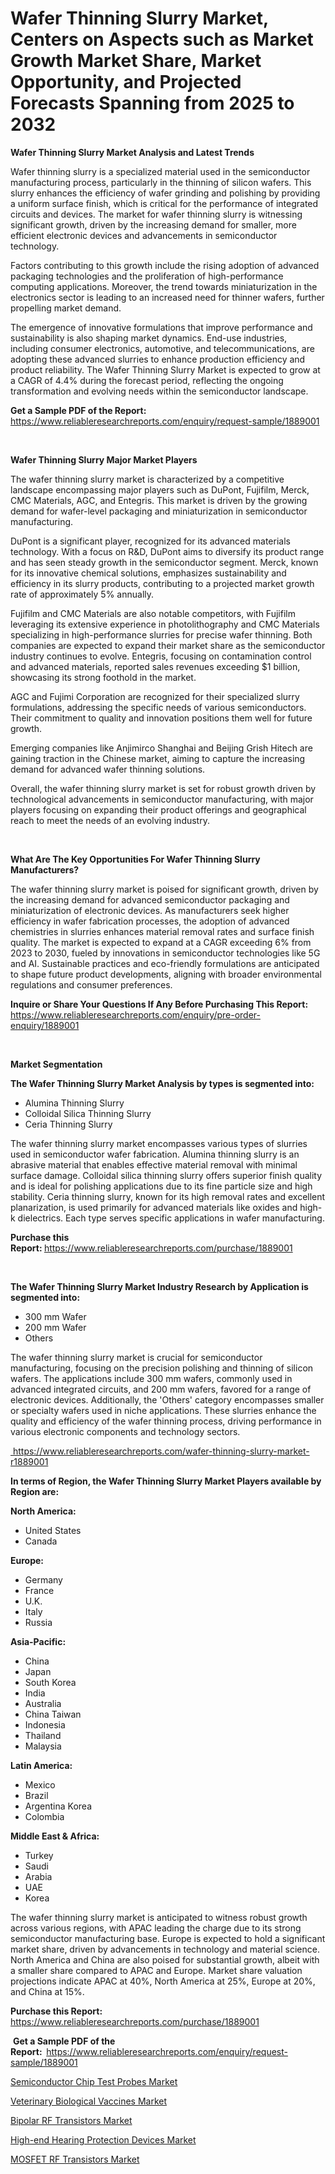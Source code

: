 <p><h1>Wafer Thinning Slurry Market, Centers on Aspects such as Market Growth Market Share, Market Opportunity, and Projected Forecasts Spanning from 2025 to 2032</h1></p><p><strong>Wafer Thinning Slurry Market Analysis and Latest Trends</strong></p>
<p><p>Wafer thinning slurry is a specialized material used in the semiconductor manufacturing process, particularly in the thinning of silicon wafers. This slurry enhances the efficiency of wafer grinding and polishing by providing a uniform surface finish, which is critical for the performance of integrated circuits and devices. The market for wafer thinning slurry is witnessing significant growth, driven by the increasing demand for smaller, more efficient electronic devices and advancements in semiconductor technology.</p><p>Factors contributing to this growth include the rising adoption of advanced packaging technologies and the proliferation of high-performance computing applications. Moreover, the trend towards miniaturization in the electronics sector is leading to an increased need for thinner wafers, further propelling market demand.</p><p>The emergence of innovative formulations that improve performance and sustainability is also shaping market dynamics. End-use industries, including consumer electronics, automotive, and telecommunications, are adopting these advanced slurries to enhance production efficiency and product reliability. The Wafer Thinning Slurry Market is expected to grow at a CAGR of 4.4% during the forecast period, reflecting the ongoing transformation and evolving needs within the semiconductor landscape.</p></p>
<p><strong>Get a Sample PDF of the Report:&nbsp;</strong> <a href="https://www.reliableresearchreports.com/enquiry/request-sample/1889001?utm_campaign=24&utm_medium=2&utm_source=Github&utm_content=ia&utm_term=28032025&utm_id=wafer-thinning-slurry">https://www.reliableresearchreports.com/enquiry/request-sample/1889001</a></p>
<p>&nbsp;</p>
<p><strong>Wafer Thinning Slurry Major Market Players</strong></p>
<p><p>The wafer thinning slurry market is characterized by a competitive landscape encompassing major players such as DuPont, Fujifilm, Merck, CMC Materials, AGC, and Entegris. This market is driven by the growing demand for wafer-level packaging and miniaturization in semiconductor manufacturing. </p><p>DuPont is a significant player, recognized for its advanced materials technology. With a focus on R&D, DuPont aims to diversify its product range and has seen steady growth in the semiconductor segment. Merck, known for its innovative chemical solutions, emphasizes sustainability and efficiency in its slurry products, contributing to a projected market growth rate of approximately 5% annually.</p><p>Fujifilm and CMC Materials are also notable competitors, with Fujifilm leveraging its extensive experience in photolithography and CMC Materials specializing in high-performance slurries for precise wafer thinning. Both companies are expected to expand their market share as the semiconductor industry continues to evolve. Entegris, focusing on contamination control and advanced materials, reported sales revenues exceeding $1 billion, showcasing its strong foothold in the market.</p><p>AGC and Fujimi Corporation are recognized for their specialized slurry formulations, addressing the specific needs of various semiconductors. Their commitment to quality and innovation positions them well for future growth. </p><p>Emerging companies like Anjimirco Shanghai and Beijing Grish Hitech are gaining traction in the Chinese market, aiming to capture the increasing demand for advanced wafer thinning solutions.</p><p>Overall, the wafer thinning slurry market is set for robust growth driven by technological advancements in semiconductor manufacturing, with major players focusing on expanding their product offerings and geographical reach to meet the needs of an evolving industry.</p></p>
<p>&nbsp;</p>
<p><strong>What Are The Key Opportunities For Wafer Thinning Slurry Manufacturers?</strong></p>
<p><p>The wafer thinning slurry market is poised for significant growth, driven by the increasing demand for advanced semiconductor packaging and miniaturization of electronic devices. As manufacturers seek higher efficiency in wafer fabrication processes, the adoption of advanced chemistries in slurries enhances material removal rates and surface finish quality. The market is expected to expand at a CAGR exceeding 6% from 2023 to 2030, fueled by innovations in semiconductor technologies like 5G and AI. Sustainable practices and eco-friendly formulations are anticipated to shape future product developments, aligning with broader environmental regulations and consumer preferences.</p></p>
<p><strong>Inquire or Share Your Questions If Any Before Purchasing This Report:</strong> <a href="https://www.reliableresearchreports.com/enquiry/pre-order-enquiry/1889001?utm_campaign=24&utm_medium=2&utm_source=Github&utm_content=ia&utm_term=28032025&utm_id=wafer-thinning-slurry">https://www.reliableresearchreports.com/enquiry/pre-order-enquiry/1889001</a></p>
<p>&nbsp;</p>
<p><strong>Market Segmentation</strong></p>
<p><strong>The Wafer Thinning Slurry Market Analysis by types is segmented into:</strong></p>
<p><ul><li>Alumina Thinning Slurry</li><li>Colloidal Silica Thinning Slurry</li><li>Ceria Thinning Slurry</li></ul></p>
<p><p>The wafer thinning slurry market encompasses various types of slurries used in semiconductor wafer fabrication. Alumina thinning slurry is an abrasive material that enables effective material removal with minimal surface damage. Colloidal silica thinning slurry offers superior finish quality and is ideal for polishing applications due to its fine particle size and high stability. Ceria thinning slurry, known for its high removal rates and excellent planarization, is used primarily for advanced materials like oxides and high-k dielectrics. Each type serves specific applications in wafer manufacturing.</p></p>
<p><strong>Purchase this Report:&nbsp;</strong><a href="https://www.reliableresearchreports.com/purchase/1889001?utm_campaign=24&utm_medium=2&utm_source=Github&utm_content=ia&utm_term=28032025&utm_id=wafer-thinning-slurry">https://www.reliableresearchreports.com/purchase/1889001</a></p>
<p>&nbsp;</p>
<p><strong>The Wafer Thinning Slurry Market Industry Research by Application is segmented into:</strong></p>
<p><ul><li>300 mm Wafer</li><li>200 mm Wafer</li><li>Others</li></ul></p>
<p><p>The wafer thinning slurry market is crucial for semiconductor manufacturing, focusing on the precision polishing and thinning of silicon wafers. The applications include 300 mm wafers, commonly used in advanced integrated circuits, and 200 mm wafers, favored for a range of electronic devices. Additionally, the 'Others' category encompasses smaller or specialty wafers used in niche applications. These slurries enhance the quality and efficiency of the wafer thinning process, driving performance in various electronic components and technology sectors.</p></p>
<p><a href="https://www.reliableresearchreports.com/wafer-thinning-slurry-market-r1889001?utm_campaign=24&utm_medium=2&utm_source=Github&utm_content=ia&utm_term=28032025&utm_id=wafer-thinning-slurry">&nbsp;https://www.reliableresearchreports.com/wafer-thinning-slurry-market-r1889001</a></p>
<p><strong>In terms of Region, the Wafer Thinning Slurry Market Players available by Region are:</strong></p>
<p>
    <p> <strong> North America: </strong>
        <ul>
            <li>United States</li>
            <li>Canada</li>
        </ul>
        </p> 
    <p> <strong> Europe: </strong>
        <ul>
            <li>Germany</li>
            <li>France</li>
            <li>U.K.</li>
            <li>Italy</li>
            <li>Russia</li>
        </ul>
        </p> 
    <p> <strong> Asia-Pacific: </strong>
        <ul>
            <li>China</li>
            <li>Japan</li>
            <li>South Korea</li>
            <li>India</li>
            <li>Australia</li>
            <li>China Taiwan</li>
            <li>Indonesia</li>
            <li>Thailand</li>
            <li>Malaysia</li>
        </ul>
        </p> 
    <p> <strong> Latin America: </strong>
        <ul>
            <li>Mexico</li>
            <li>Brazil</li>
            <li>Argentina Korea</li>
            <li>Colombia</li>
        </ul>
        </p> 
    <p> <strong> Middle East & Africa: </strong>
        <ul>
            <li>Turkey</li>
            <li>Saudi</li>
            <li>Arabia</li>
            <li>UAE</li>
            <li>Korea</li>
        </ul>
    </p>
    </p>
<p><p>The wafer thinning slurry market is anticipated to witness robust growth across various regions, with APAC leading the charge due to its strong semiconductor manufacturing base. Europe is expected to hold a significant market share, driven by advancements in technology and material science. North America and China are also poised for substantial growth, albeit with a smaller share compared to APAC and Europe. Market share valuation projections indicate APAC at 40%, North America at 25%, Europe at 20%, and China at 15%.</p></p>
<p><strong>Purchase this Report: </strong><a href="https://www.reliableresearchreports.com/purchase/1889001?utm_campaign=24&utm_medium=2&utm_source=Github&utm_content=ia&utm_term=28032025&utm_id=wafer-thinning-slurry">https://www.reliableresearchreports.com/purchase/1889001</a></p>
<p>&nbsp;<strong>Get a Sample PDF of the Report:&nbsp;&nbsp;</strong><a href="https://www.reliableresearchreports.com/enquiry/request-sample/1889001?utm_campaign=24&utm_medium=2&utm_source=Github&utm_content=ia&utm_term=28032025&utm_id=wafer-thinning-slurry">https://www.reliableresearchreports.com/enquiry/request-sample/1889001</a></p>
<p><strong></strong></p>
<p><p><a href="https://github.com/oeungcolesh0/Market-Research-Report-List-1/blob/main/semiconductor-chip-test-probes-market.md?utm_campaign=24&utm_medium=2&utm_source=Github&utm_content=ia&utm_term=28032025&utm_id=wafer-thinning-slurry">Semiconductor Chip Test Probes Market</a></p><p><a href="https://github.com/neiridionna/Market-Research-Report-List-1/blob/main/veterinary-biological-vaccines-market.md?utm_campaign=24&utm_medium=2&utm_source=Github&utm_content=ia&utm_term=28032025&utm_id=wafer-thinning-slurry">Veterinary Biological Vaccines Market</a></p><p><a href="https://github.com/porstgowinjq/Market-Research-Report-List-1/blob/main/bipolar-rf-transistors-market.md?utm_campaign=24&utm_medium=2&utm_source=Github&utm_content=ia&utm_term=28032025&utm_id=wafer-thinning-slurry">Bipolar RF Transistors Market</a></p><p><a href="https://github.com/ximensbisade/Market-Research-Report-List-1/blob/main/high-end-hearing-protection-devices-market.md?utm_campaign=24&utm_medium=2&utm_source=Github&utm_content=ia&utm_term=28032025&utm_id=wafer-thinning-slurry">High-end Hearing Protection Devices Market</a></p><p><a href="https://github.com/amagloeaad54/Market-Research-Report-List-1/blob/main/mosfet-rf-transistors-market.md?utm_campaign=24&utm_medium=2&utm_source=Github&utm_content=ia&utm_term=28032025&utm_id=wafer-thinning-slurry">MOSFET RF Transistors Market</a></p></p>